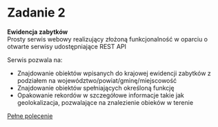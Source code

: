 # Zadanie 2 

<b>Ewidencja zabytków</b><br>
Prosty serwis webowy realizujący złożoną funkcjonalność w oparciu o otwarte serwisy udostępniające REST API 

Serwis pozwala na:
* Znajdowanie obiektów wpisanych do krajowej ewidencji zabytków z podziałem na województwo/powiat/gminę/miejscowość
* Znajdowanie obiektów spełniających określoną funkcję
* Opakowanie rekordów w szczegółowe informacje takie jak geolokalizacja, pozwalające na znalezienie obieków w terenie

[Pełne polecenie](https://github.com/dominiks01/Distributed-Systems-AGH/blob/main/Zadanie_2/task)

